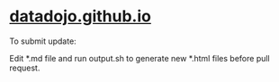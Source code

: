# [datadojo.github.io](http://datadojo.github.io)

To submit update:

Edit *.md file and run output.sh to generate new *.html files before pull request.
